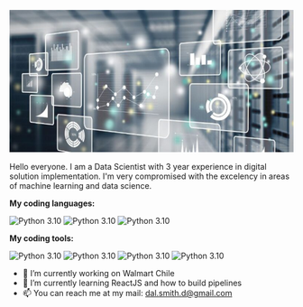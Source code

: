 ![Mi Imagen de Fondo](background.jpg)

Hello everyone. I am a Data Scientist with 3 year experience in digital solution implementation. I'm very compromised with the excelency in areas of machine learning and data science.

__My coding languages:__

![Python 3.10](https://img.shields.io/badge/python-blue.svg)
![Python 3.10](https://img.shields.io/badge/javascript-blue.svg)
![Python 3.10](https://img.shields.io/badge/SQL-blue.svg)

__My coding tools:__

![Python 3.10](https://img.shields.io/badge/GCP-green.svg)
![Python 3.10](https://img.shields.io/badge/PowerBI-green.svg)
![Python 3.10](https://img.shields.io/badge/Excel-green.svg)
![Python 3.10](https://img.shields.io/badge/Git-green.svg)

- 🔭 I’m currently working on Walmart Chile
- 🌱 I’m currently learning ReactJS and how to build pipelines
- 📫 You can reach me at my mail: dal.smith.d@gmail.com

<!--
**alexbondino/alexbondino** is a ✨ _special_ ✨ repository because its `README.md` (this file) appears on your GitHub profile.

Here are some ideas to get you started:

- 🔭 I’m currently working on Walmart
- 🌱 I’m currently learning ReactJS
- 👯 I’m looking to collaborate on ...
- 🤔 I’m looking for help with ...
- 💬 Ask me about ...
- 📫 How to reach me: ...
- 😄 Pronouns: ...
- ⚡ Fun fact: ...
-->
